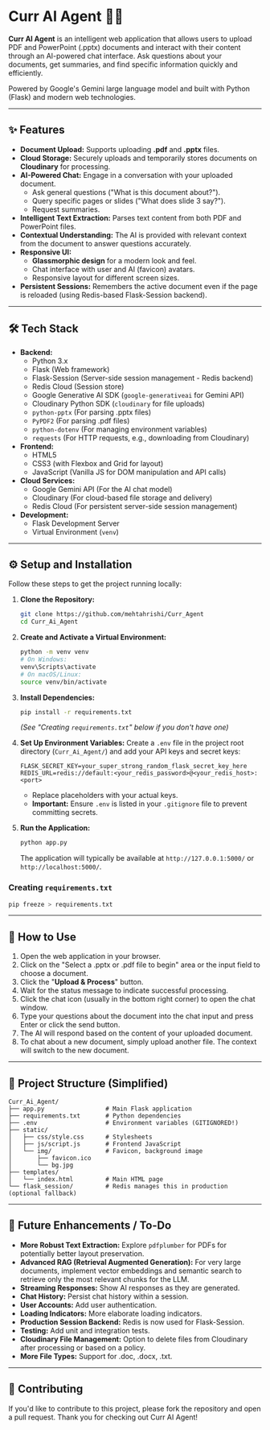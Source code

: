 # Curr AI Agent 🤖💬

**Curr AI Agent** is an intelligent web application that allows users to upload PDF and PowerPoint (.pptx) documents and interact with their content through an AI-powered chat interface. Ask questions about your documents, get summaries, and find specific information quickly and efficiently.

Powered by Google's Gemini large language model and built with Python (Flask) and modern web technologies.

-----

## ✨ Features

  * **Document Upload:** Supports uploading **.pdf** and **.pptx** files.
  * **Cloud Storage:** Securely uploads and temporarily stores documents on **Cloudinary** for processing.
  * **AI-Powered Chat:** Engage in a conversation with your uploaded document.
      * Ask general questions ("What is this document about?").
      * Query specific pages or slides ("What does slide 3 say?").
      * Request summaries.
  * **Intelligent Text Extraction:** Parses text content from both PDF and PowerPoint files.
  * **Contextual Understanding:** The AI is provided with relevant context from the document to answer questions accurately.
  * **Responsive UI:**
      * **Glassmorphic design** for a modern look and feel.
      * Chat interface with user and AI (favicon) avatars.
      * Responsive layout for different screen sizes.
  * **Persistent Sessions:** Remembers the active document even if the page is reloaded (using Redis-based Flask-Session backend).

-----

## 🛠️ Tech Stack

  * **Backend:**
      * Python 3.x
      * Flask (Web framework)
      * Flask-Session (Server-side session management - Redis backend)
      * Redis Cloud (Session store)
      * Google Generative AI SDK (`google-generativeai` for Gemini API)
      * Cloudinary Python SDK (`cloudinary` for file uploads)
      * `python-pptx` (For parsing .pptx files)
      * `PyPDF2` (For parsing .pdf files)
      * `python-dotenv` (For managing environment variables)
      * `requests` (For HTTP requests, e.g., downloading from Cloudinary)
  * **Frontend:**
      * HTML5
      * CSS3 (with Flexbox and Grid for layout)
      * JavaScript (Vanilla JS for DOM manipulation and API calls)
  * **Cloud Services:**
      * Google Gemini API (For the AI chat model)
      * Cloudinary (For cloud-based file storage and delivery)
      * Redis Cloud (For persistent server-side session management)
  * **Development:**
      * Flask Development Server
      * Virtual Environment (`venv`)

-----

## ⚙️ Setup and Installation

Follow these steps to get the project running locally:

1.  **Clone the Repository:**

    ```bash
    git clone https://github.com/mehtahrishi/Curr_Agent
    cd Curr_Ai_Agent
    ```

2.  **Create and Activate a Virtual Environment:**

    ```bash
    python -m venv venv
    # On Windows:
    venv\Scripts\activate
    # On macOS/Linux:
    source venv/bin/activate
    ```

3.  **Install Dependencies:**

    ```bash
    pip install -r requirements.txt
    ```

    *(See "Creating `requirements.txt`" below if you don't have one)*

4.  **Set Up Environment Variables:**
    Create a `.env` file in the project root directory (`Curr_Ai_Agent/`) and add your API keys and secret keys:

    ```env
    FLASK_SECRET_KEY=your_super_strong_random_flask_secret_key_here
    REDIS_URL=redis://default:<your_redis_password>@<your_redis_host>:<port>
    ```

      * Replace placeholders with your actual keys.
      * **Important:** Ensure `.env` is listed in your `.gitignore` file to prevent committing secrets.

5.  **Run the Application:**

    ```bash
    python app.py
    ```

    The application will typically be available at `http://127.0.0.1:5000/` or `http://localhost:5000/`.

### Creating `requirements.txt`

```bash
pip freeze > requirements.txt
```

-----

## 🚀 How to Use

1.  Open the web application in your browser.
2.  Click on the "Select a .pptx or .pdf file to begin" area or the input field to choose a document.
3.  Click the "**Upload & Process**" button.
4.  Wait for the status message to indicate successful processing.
5.  Click the chat icon (usually in the bottom right corner) to open the chat window.
6.  Type your questions about the document into the chat input and press Enter or click the send button.
7.  The AI will respond based on the content of your uploaded document.
8.  To chat about a new document, simply upload another file. The context will switch to the new document.

-----

## 📁 Project Structure (Simplified)

```
Curr_Ai_Agent/
├── app.py                 # Main Flask application
├── requirements.txt       # Python dependencies
├── .env                   # Environment variables (GITIGNORED!)
├── static/
│   ├── css/style.css      # Stylesheets
│   ├── js/script.js       # Frontend JavaScript
│   └── img/               # Favicon, background image
│       ├── favicon.ico
│       └── bg.jpg
├── templates/
│   └── index.html         # Main HTML page
└── flask_session/         # Redis manages this in production (optional fallback)
```

-----

## 🔮 Future Enhancements / To-Do

  * **More Robust Text Extraction:** Explore `pdfplumber` for PDFs for potentially better layout preservation.
  * **Advanced RAG (Retrieval Augmented Generation):** For very large documents, implement vector embeddings and semantic search to retrieve only the most relevant chunks for the LLM.
  * **Streaming Responses:** Show AI responses as they are generated.
  * **Chat History:** Persist chat history within a session.
  * **User Accounts:** Add user authentication.
  * **Loading Indicators:** More elaborate loading indicators.
  * **Production Session Backend:** Redis is now used for Flask-Session.
  * **Testing:** Add unit and integration tests.
  * **Cloudinary File Management:** Option to delete files from Cloudinary after processing or based on a policy.
  * **More File Types:** Support for .doc, .docx, .txt.

-----

## 🤝 Contributing
If you'd like to contribute to this project, please fork the repository and open a pull request.
Thank you for checking out Curr AI Agent!
